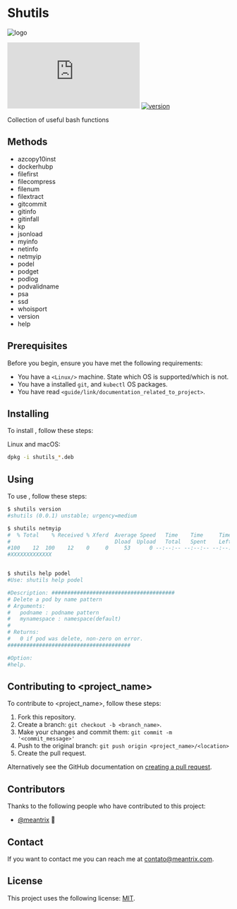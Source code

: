 # Shutils


![logo](../../../../logo-meantrix/header.png)

<!--- These are examples. See https://shields.io for others or to customize this set of shields. You might want to include dependencies, project status and licence info here --->
![GitHub repo size](https://img.shields.io/github/repo-size/scottydocs/README-template.md)
[![version](https://img.shields.io/badge/version-0.0.1-green.svg)](https://semver.org)


Collection of useful bash functions

## Methods

* azcopy10inst
* dockerhubp
* filefirst
* filecompress
* filenum
* filextract
* gitcommit
* gitinfo
* gitinfall
* kp
* jsonload
* myinfo
* netinfo
* netmyip
* podel
* podget
* podlog
* podvalidname
* psa
* ssd
* whoisport
* version
* help


## Prerequisites

Before you begin, ensure you have met the following requirements:
<!--- These are just example requirements. Add, duplicate or remove as required --->
* You have a `<Linux/>` machine. State which OS is supported/which is not.
* You have a installed `git`, and `kubectl` OS packages.
* You have read `<guide/link/documentation_related_to_project>`.

## Installing <shutils>

To install <shutils>, follow these steps:

Linux and macOS:

```bash
dpkg -i shutils_*.deb
```

## Using <shutils>

To use <shutils>, follow these steps:

```bash
$ shutils version
#shutils (0.0.1) unstable; urgency=medium

$ shutils netmyip
#  % Total    % Received % Xferd  Average Speed   Time    Time     Time  Current
#                                 Dload  Upload   Total   Spent    Left  Speed
#100    12  100    12    0     0     53      0 --:--:-- --:--:-- --:--:--    54
#XXXXXXXXXXXXX


$ shutils help podel
#Use: shutils help podel

#Description: #######################################
# Delete a pod by name pattern
# Arguments:
#   podname : podname pattern
#   mynamespace : namespace(default)
#
# Returns:
#   0 if pod was delete, non-zero on error.
#######################################

#Option:
#help.

```
## Contributing to <project_name>
<!--- If your README is long or you have some specific process or steps you want contributors to follow, consider creating a separate CONTRIBUTING.md file--->
To contribute to <project_name>, follow these steps:

1. Fork this repository.
2. Create a branch: `git checkout -b <branch_name>`.
3. Make your changes and commit them: `git commit -m '<commit_message>'`
4. Push to the original branch: `git push origin <project_name>/<location>`
5. Create the pull request.

Alternatively see the GitHub documentation on [creating a pull request](https://help.github.com/en/github/collaborating-with-issues-and-pull-requests/creating-a-pull-request).

## Contributors

Thanks to the following people who have contributed to this project:

* [@meantrix](https://github.com/meantrix) 📖

## Contact

If you want to contact me you can reach me at <contato@meantrix.com>.

## License

This project uses the following license: [MIT](LICENSE.md).

